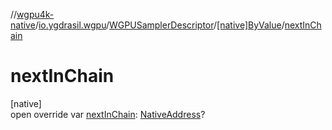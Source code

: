 //[wgpu4k-native](../../../../index.md)/[io.ygdrasil.wgpu](../../index.md)/[WGPUSamplerDescriptor](../index.md)/[[native]ByValue](index.md)/[nextInChain](next-in-chain.md)

# nextInChain

[native]\
open override var [nextInChain](next-in-chain.md): [NativeAddress](../../../ffi/-native-address/index.md)?